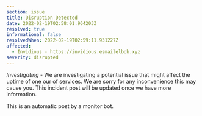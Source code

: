 ```yaml
---
section: issue
title: Disruption Detected
date: 2022-02-19T02:58:01.964203Z
resolved: true
informational: false
resolvedWhen: 2022-02-19T02:59:11.931227Z
affected:
  - Invidious - https://invidious.esmailelbob.xyz
severity: disrupted
---
```

*Investigating* - We are investigating a potential issue that might affect the uptime of one our of services. We are sorry for any inconvenience this may cause you. This incident post will be updated once we have more information.

This is an automatic post by a monitor bot.
        